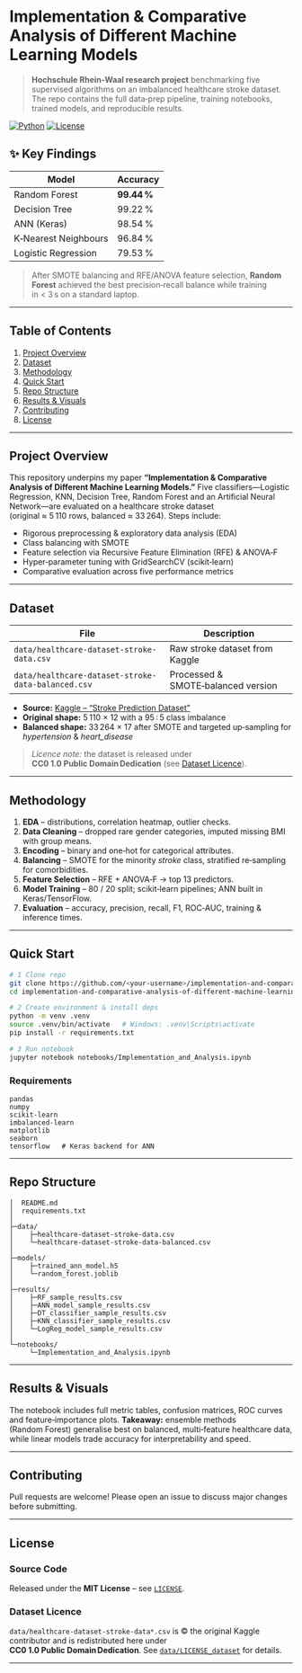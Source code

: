 # Implementation & Comparative Analysis of Different Machine Learning Models

> **Hochschule Rhein‑Waal research project** benchmarking five supervised algorithms on an imbalanced healthcare stroke dataset. The repo contains the full data‑prep pipeline, training notebooks, trained models, and reproducible results.

[![Python](https://img.shields.io/badge/Python-3.10-blue.svg)](#requirements)
[![License](https://img.shields.io/badge/License-MIT-green.svg)](#license)

## ✨ Key Findings

| Model                | Accuracy    |
| -------------------- | ----------- |
| Random Forest        | **99.44 %** |
| Decision Tree        | 99.22 %     |
| ANN (Keras)          | 98.54 %     |
| K‑Nearest Neighbours | 96.84 %     |
| Logistic Regression  | 79.53 %     |

> After SMOTE balancing and RFE/ANOVA feature selection, **Random Forest** achieved the best precision‑recall balance while training in < 3 s on a standard laptop.

---

## Table of Contents

1. [Project Overview](#project-overview)
2. [Dataset](#dataset)
3. [Methodology](#methodology)
4. [Quick Start](#quick-start)
5. [Repo Structure](#repo-structure)
6. [Results & Visuals](#results--visuals)
7. [Contributing](#contributing)
8. [License](#license)

---

## Project Overview

This repository underpins my paper **“Implementation & Comparative Analysis of Different Machine Learning Models.”** Five classifiers—Logistic Regression, KNN, Decision Tree, Random Forest and an Artificial Neural Network—are evaluated on a healthcare stroke dataset (original ≈ 5 110 rows, balanced ≈ 33 264). Steps include:

* Rigorous preprocessing & exploratory data analysis (EDA)
* Class balancing with SMOTE
* Feature selection via Recursive Feature Elimination (RFE) & ANOVA‑F
* Hyper‑parameter tuning with GridSearchCV (scikit‑learn)
* Comparative evaluation across five performance metrics

---

## Dataset

| File                                               | Description                        |
| -------------------------------------------------- | ---------------------------------- |
| `data/healthcare-dataset-stroke-data.csv`          | Raw stroke dataset from Kaggle     |
| `data/healthcare-dataset-stroke-data-balanced.csv` | Processed & SMOTE‑balanced version |

* **Source:** [Kaggle – “Stroke Prediction Dataset”](https://www.kaggle.com/datasets/fedesoriano/stroke-prediction-dataset)
* **Original shape:** 5 110 × 12 with a 95 : 5 class imbalance
* **Balanced shape:** 33 264 × 17 after SMOTE and targeted up‑sampling for *hypertension* & *heart\_disease*

> *Licence note:* the dataset is released under **CC0 1.0 Public Domain Dedication** (see [Dataset Licence](#dataset-licence)).

---

## Methodology

1. **EDA** – distributions, correlation heatmap, outlier checks.
2. **Data Cleaning** – dropped rare gender categories, imputed missing BMI with group means.
3. **Encoding** – binary and one‑hot for categorical attributes.
4. **Balancing** – SMOTE for the minority *stroke* class, stratified re‑sampling for comorbidities.
5. **Feature Selection** – RFE + ANOVA‑F → top 13 predictors.
6. **Model Training** – 80 / 20 split; scikit‑learn pipelines; ANN built in Keras/TensorFlow.
7. **Evaluation** – accuracy, precision, recall, F1, ROC‑AUC, training & inference times.

---

## Quick Start

```bash
# 1 Clone repo
git clone https://github.com/<your‑username>/implementation-and-comparative-analysis-of-different-machine-learning-models.git
cd implementation-and-comparative-analysis-of-different-machine-learning-models

# 2 Create environment & install deps
python -m venv .venv
source .venv/bin/activate   # Windows: .venv\Scripts\activate
pip install -r requirements.txt

# 3 Run notebook
jupyter notebook notebooks/Implementation_and_Analysis.ipynb
```

### Requirements

```
pandas
numpy
scikit-learn
imbalanced-learn
matplotlib
seaborn
tensorflow   # Keras backend for ANN
```

---

## Repo Structure

```
│  README.md
│  requirements.txt
│
├─data/
│    ├─healthcare-dataset-stroke-data.csv
│    └─healthcare-dataset-stroke-data-balanced.csv
│
├─models/
│    ├─trained_ann_model.h5
│    └─random_forest.joblib
│
├─results/
│    ├─RF_sample_results.csv
│    ├─ANN_model_sample_results.csv
│    ├─DT_classifier_sample_results.csv
│    ├─KNN_classifier_sample_results.csv
│    └─LogReg_model_sample_results.csv
│
└─notebooks/
     └─Implementation_and_Analysis.ipynb
```

---

## Results & Visuals

The notebook includes full metric tables, confusion matrices, ROC curves and feature‑importance plots. **Takeaway:** ensemble methods (Random Forest) generalise best on balanced, multi‑feature healthcare data, while linear models trade accuracy for interpretability and speed.

---

## Contributing

Pull requests are welcome! Please open an issue to discuss major changes before submitting.

---

## License

### Source Code

Released under the **MIT License** – see [`LICENSE`](LICENSE).

### Dataset Licence

`data/healthcare-dataset-stroke-data*.csv` is © the original Kaggle contributor and is redistributed here under **CC0 1.0 Public Domain Dedication**. See [`data/LICENSE_dataset`](data/LICENSE_dataset) for details.

---
